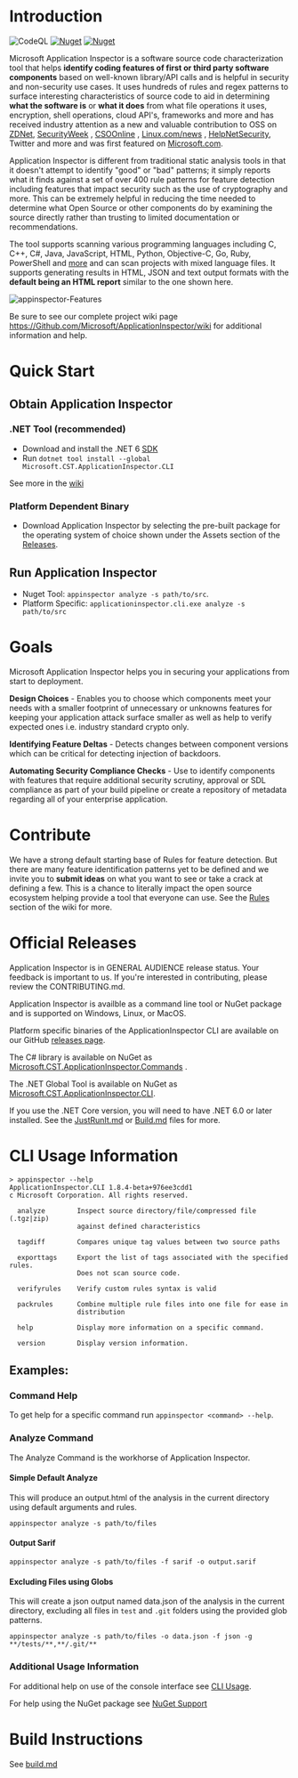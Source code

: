 # Introduction
![CodeQL](https://github.com/microsoft/ApplicationInspector/workflows/CodeQL/badge.svg) 
[![Nuget](https://img.shields.io/nuget/v/Microsoft.CST.ApplicationInspector.Cli)](https://www.nuget.org/packages/Microsoft.CST.ApplicationInspector.CLI/) 
[![Nuget](https://img.shields.io/nuget/dt/Microsoft.CST.ApplicationInspector.Cli)](https://www.nuget.org/packages/Microsoft.CST.ApplicationInspector.CLI/)

Microsoft Application Inspector is a software source code characterization tool that helps **identify coding features of
first or third party software components** based on well-known library/API calls and is helpful in security and
non-security use cases. It uses hundreds of rules and regex patterns to surface interesting characteristics of source
code to aid in determining **what the software is** or **what it does** from what file operations it uses, encryption,
shell operations, cloud API's, frameworks and more and has received industry attention as a new and valuable
contribution to OSS
on [ZDNet](https://www.zdnet.com/article/microsoft-application-inspector-is-now-open-source-so-use-it-to-test-code-security/
), [SecurityWeek](https://www.securityweek.com/microsoft-introduces-free-source-code-analyzer)
, [CSOOnline](https://www.csoonline.com/article/3514732/microsoft-s-offers-application-inspector-to-probe-untrusted-open-source-code.html)
, [Linux.com/news](https://www.linux.com/news/microsoft-application-inspector-is-now-open-source-so-use-it-to-test-code-security/)
, [HelpNetSecurity](https://www.helpnetsecurity.com/2020/01/17/microsoft-application-inspector/
), Twitter and more and was first featured
on [Microsoft.com](https://www.microsoft.com/security/blog/2020/01/16/introducing-microsoft-application-inspector/).

Application Inspector is different from traditional static analysis tools in that it doesn't attempt to identify "good"
or "bad" patterns; it simply reports what it finds against a set of over 400 rule patterns for feature detection
including features that impact security such as the use of cryptography and more. This can be extremely helpful in
reducing the time needed to determine what Open Source or other components do by examining the source directly rather
than trusting to limited documentation or recommendations.

The tool supports scanning various programming languages including C, C++, C#, Java, JavaScript, HTML, Python,
Objective-C, Go, Ruby, PowerShell
and [more](https://github.com/microsoft/ApplicationInspector/wiki/3.4-Applies_to-(languages)) and can scan projects with
mixed language files. It supports generating results in HTML, JSON and text output formats with the **default being an
HTML report** similar to the one shown here.

![appinspector-Features](https://user-images.githubusercontent.com/47648296/72893326-9c82c700-3ccd-11ea-8944-9831ea17f3e0.png)

Be sure to see our complete project wiki page https://Github.com/Microsoft/ApplicationInspector/wiki for additional
information and help.

# Quick Start

## Obtain Application Inspector

### .NET Tool (recommended)

- Download and install the .NET 6 [SDK](https://dotnet.microsoft.com/download/)
- Run `dotnet tool install --global Microsoft.CST.ApplicationInspector.CLI`

See more in the [wiki](https://github.com/microsoft/ApplicationInspector/wiki/2.-NuGet-Support)

### Platform Dependent Binary

- Download Application Inspector by selecting the pre-built package for the operating system of choice shown under the
  Assets section
  of the [Releases](https://github.com/microsoft/ApplicationInspector/releases).

## Run Application Inspector

- Nuget Tool: `appinspector analyze -s path/to/src`.
- Platform Specific: `applicationinspector.cli.exe analyze -s path/to/src`

# Goals

Microsoft Application Inspector helps you in securing your applications from start to deployment.

**Design Choices** - Enables you to choose which components meet your needs with a smaller footprint of unnecessary or
unknowns features for keeping your application attack surface smaller as well as help to verify expected ones i.e.
industry standard crypto only.

**Identifying Feature Deltas** - Detects changes between component versions which can be critical for detecting
injection of backdoors.

**Automating Security Compliance Checks** - Use to identify components with features that require additional security
scrutiny, approval or SDL compliance as part of your build pipeline or create a repository of metadata regarding all of
your enterprise application.

# Contribute

We have a strong default starting base of Rules for feature detection. But there are many feature identification
patterns yet to be defined and we invite you to **submit ideas** on what you want to see or take a crack at defining a
few. This is a chance to literally impact the open source ecosystem helping provide a tool that everyone can use. See
the [Rules](https://github.com/microsoft/ApplicationInspector/wiki/3.-Understanding-Rules) section of the wiki for more.

# Official Releases

Application Inspector is in GENERAL AUDIENCE release status. Your feedback is important to us. If you're interested in
contributing, please review the CONTRIBUTING.md.

Application Inspector is availble as a command line tool or NuGet package and is supported on Windows, Linux, or MacOS.

Platform specific binaries of the ApplicationInspector CLI are available on our
GitHub [releases page](https://github.com/microsoft/ApplicationInspector/releases).

The C# library is available on NuGet
as [Microsoft.CST.ApplicationInspector.Commands](https://www.nuget.org/packages/Microsoft.CST.ApplicationInspector.Commands/)
.

The .NET Global Tool is available on NuGet
as [Microsoft.CST.ApplicationInspector.CLI](https://www.nuget.org/packages/Microsoft.CST.ApplicationInspector.CLI/).

If you use the .NET Core version, you will need to have .NET 6.0 or later installed. See
the [JustRunIt.md](https://github.com/microsoft/ApplicationInspector/blob/master/JustRunIt.md)
or [Build.md](https://github.com/microsoft/ApplicationInspector/blob/master/BUILD.md) files for more.

# CLI Usage Information

```
> appinspector --help
ApplicationInspector.CLI 1.8.4-beta+976ee3cdd1
c Microsoft Corporation. All rights reserved.

  analyze        Inspect source directory/file/compressed file (.tgz|zip)
                 against defined characteristics

  tagdiff        Compares unique tag values between two source paths

  exporttags     Export the list of tags associated with the specified rules.
                 Does not scan source code.

  verifyrules    Verify custom rules syntax is valid

  packrules      Combine multiple rule files into one file for ease in
                 distribution

  help           Display more information on a specific command.

  version        Display version information.
```

## Examples:

### Command Help

To get help for a specific command run `appinspector <command> --help`.

### Analyze Command

The Analyze Command is the workhorse of Application Inspector.

#### Simple Default Analyze

This will produce an output.html of the analysis in the current directory using default arguments and rules.

```
appinspector analyze -s path/to/files
```

#### Output Sarif

```
appinspector analyze -s path/to/files -f sarif -o output.sarif
```

#### Excluding Files using Globs

This will create a json output named data.json of the analysis in the current directory, excluding all files in `test`
and `.git` folders using the provided glob patterns.

```
appinspector analyze -s path/to/files -o data.json -f json -g **/tests/**,**/.git/**
```

### Additional Usage Information
For additional help on use of the console interface
see [CLI Usage](https://github.com/microsoft/ApplicationInspector/wiki/1.-CLI-Usage).

For help using the NuGet package
see [NuGet Support](https://github.com/microsoft/ApplicationInspector/wiki/2.-NuGet-Support)

# Build Instructions

See [build.md](https://github.com/microsoft/ApplicationInspector/blob/main/BUILD.md)
